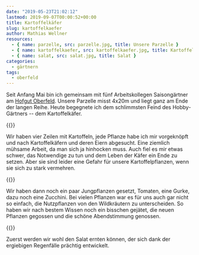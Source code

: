 ```yaml
---
date: "2019-05-23T21:02:12"
lastmod: 2019-09-07T00:00:52+00:00
title: Kartoffelkäfer
slug: kartoffelkaefer
author: Mathias Wellner
resources:
  - { name: parzelle, src: parzelle.jpg, title: Unsere Parzelle }
  - { name: kartoffelkaefer, src: kartoffelkaefer.jpg, title: Kartoffelkäfer }
  - { name: salat, src: salat.jpg, title: Salat }
categories:
  - gärtnern
tags:
  - oberfeld
---
```

Seit Anfang Mai bin ich gemeinsam mit fünf Arbeitskollegen Saisongärtner am [Hofgut Oberfeld](https://www.landwirtschaft-oberfeld.de/startseite.html). Unsere Parzelle misst 4x20m und liegt ganz am Ende der langen Reihe. Heute begegnete ich dem schlimmsten Feind des Hobby-Gärtners -- dem Kartoffelkäfer.
<!--more-->

{{<responsive-image name="kartoffelkaefer">}}

Wir haben vier Zeilen mit Kartoffeln, jede Pflanze habe ich mir vorgeknöpft und nach Kartoffelkäfern und deren Eiern abgesucht. Eine ziemlich mühsame Arbeit, da man sich ja hinhocken muss. Auch fiel es mir etwas schwer, das Notwendige zu tun und dem Leben der Käfer ein Ende zu setzen. Aber sie sind leider eine Gefahr für unsere Kartoffelpflanzen, wenn sie sich zu stark vermehren. 

{{<responsive-image name="parzelle">}}

Wir haben dann noch ein paar Jungpflanzen gesetzt, Tomaten, eine Gurke, dazu noch eine Zucchini. Bei vielen Pflanzen war es für uns auch gar nicht so einfach, die Nutzpflanzen von den Wildkräutern zu unterscheiden. So haben wir nach bestem Wissen noch ein bisschen gejätet, die neuen Pflanzen gegossen und die schöne Abendstimmung genossen. 

{{<responsive-image name="salat">}}

Zuerst werden wir wohl den Salat ernten können, der sich dank der ergiebigen Regenfälle prächtig entwickelt. 